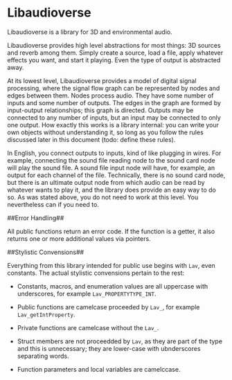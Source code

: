 Libaudioverse
==============

Libaudioverse is a library for 3D and environmental audio.

Libaudioverse provides high level abstractions for most things: 3D sources and reverb among them.  Simply create a source, load a file, apply whatever effects you want, and start it playing.  Even the type of output is abstracted away.

At its lowest level, Libaudioverse provides a model of digital signal processing, where the signal flow graph can be represented by nodes and edges between them.
Nodes process audio.  They have some number of inputs and some number of outputs.  The edges in the graph are formed by input-output relationships; this graph is directed.
Outputs may be connected to any number of inputs, but an input may be connected to only one output.  How exactly this works is a library internal: you can write your own objects without understanding it, so long as you follow the rules discussed later in this document (todo: define these rules).

In English, you connect outputs to inputs, kind of like plugging in wires.  For example, connecting the sound file reading node to the sound card node will play the sound file.  A sound file input node will have, for example, an output for each channel of the file. Technically, there is no sound card node, but there is an ultimate output node from which audio can be read by whatever wants to play it, and the library does provide an easy way to do so.  As was stated above, you do not need to work at this level.  You nevertheless can if you need to.

##Error Handling##

All public functions return an error code.  If the function is a getter, it also returns one or more additional values via pointers.

##Stylistic Convensions##

Everything from this library intended for public use begins with `Lav`, even constants.  The actual stylistic convensions pertain to the rest:

- Constants, macros, and enumeration values are all uppercase with underscores, for example `Lav_PROPERTYTYPE_INT`.

- Public functions are camelcase proceeded by `Lav_`, for example `Lav_getIntProperty`.

- Private functions are camelcase without the `Lav_`.

- Struct members are not proceedded by `Lav`, as they are part of the type and this is unnecessary; they are lower-case with ubnderscores separating words.

- Function parameters and local variables are camelccase.